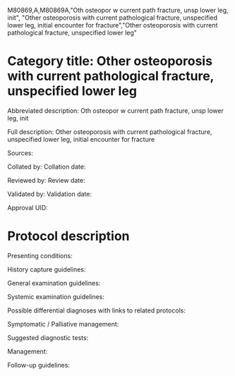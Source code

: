 M80869,A,M80869A,"Oth osteopor w current path fracture, unsp lower leg, init", "Other osteoporosis with current pathological fracture, unspecified lower leg, initial encounter for fracture","Other osteoporosis with current pathological fracture, unspecified lower leg"
# Category title: Other osteoporosis with current pathological fracture, unspecified lower leg

Abbreviated description: Oth osteopor w current path fracture, unsp lower leg, init

Full description: Other osteoporosis with current pathological fracture, unspecified lower leg, initial encounter for fracture

Sources:

Collated by:
Collation date:

Reviewed by:
Review date:

Validated by:
Validation date:

Approval UID:

# Protocol description

Presenting conditions:

History capture guidelines:

General examination guidelines:

Systemic examination guidelines:

Possible differential diagnoses with links to related protocols:

Symptomatic / Palliative management:

Suggested diagnostic tests:

Management:

Follow-up guidelines:
